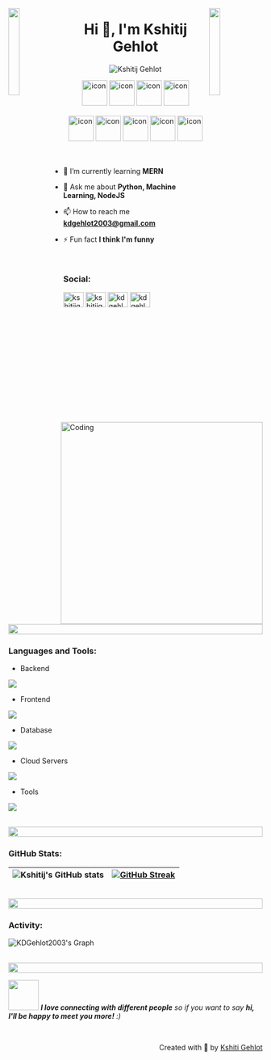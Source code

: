 <img align="left" src="https://user-images.githubusercontent.com/65187002/144930161-2f783401-8d27-4fdf-a2f7-cc0ba32f1f1f.gif" width="21%" style="display:inline;"><img align="right" src="https://user-images.githubusercontent.com/65187002/144930161-2f783401-8d27-4fdf-a2f7-cc0ba32f1f1f.gif" width="21%" style="display:inline;">

<h1 align="center">Hi 👋, I'm Kshitij Gehlot</h1>
<!-- <h3 align="center">A passionate Programmer from India</h3> -->
<!-- <p align="center">I am fascinated by how computer technology 🌐 has changed our lives in unexpected ways. Seeing the growth of computer science made me want to study software engineering from a young age, and my enthusiasm has only grown since then. And also I love exploring new tech stack 💻 and leveraging them to build cool stuffs 🛠️</p> -->

<p align="center"> 
 <img src="https://komarev.com/ghpvc/?username=KDGehlot2003&label=Profile%20views&color=0e75b6&style=flat" alt="Kshitij Gehlot" /> 
 <!-- <img src="https://img.shields.io/badge/Languages-Python | Java | PHP | Typescript | Node | React -green.svg" alt="Kshitij Gehlot's languages" /> -->
 <!-- <img alt="Profile followers" src="https://img.shields.io/github/followers/KDGehlot2003"> -->
</p>

<div align="center">
  <img src="https://techstack-generator.vercel.app/python-icon.svg" alt="icon" width="50" height="50" />
  <img src="https://techstack-generator.vercel.app/js-icon.svg" alt="icon"width="50" height="50" />
  <img src="https://techstack-generator.vercel.app/react-icon.svg" alt="icon" width="50" height="50" />
 <img src="https://techstack-generator.vercel.app/mysql-icon.svg" alt="icon" width="50" height="50" />
</div>

<br>

<div align="center">
  <img src="https://techstack-generator.vercel.app/docker-icon.svg" alt="icon" width="50" height="50" />
  <img src="https://techstack-generator.vercel.app/aws-icon.svg" alt="icon" width="50" height="50" />
  <img src="https://techstack-generator.vercel.app/github-icon.svg" alt="icon" width="50" height="50" />
  <img src="https://techstack-generator.vercel.app/restapi-icon.svg" alt="icon" width="50" height="50" />
  <img src="https://techstack-generator.vercel.app/nginx-icon.svg" alt="icon" width="50" height="50" />
</div>

<img align="right" alt="Coding" width="400" src="https://user-images.githubusercontent.com/74038190/229223263-cf2e4b07-2615-4f87-9c38-e37600f8381a.gif">
<br><br>

<!-- - 🔭 I’m currently working on **UA IT(JKH IT)** -->

- 🌱 I’m currently learning **MERN**

<!-- - 👨‍💻 All of my projects are available at [kdgehlot's workspace](http://) -->

- 💬 Ask me about **Python, Machine Learning, NodeJS**

- 📫 How to reach me **kdgehlot2003@gmail.com**

<!-- - 📄 Know about my experiences [my experiences](http://) -->

- ⚡ Fun fact **I think I'm funny**

<br>
<h3 align="left">Social:</h3>
<p align="left">
<a href="https://www.linkedin.com/in/kshitijgehlot/" target="blank"><img align="center" src="https://raw.githubusercontent.com/rahuldkjain/github-profile-readme-generator/master/src/images/icons/Social/linked-in-alt.svg" alt="kshitijgehlot" height="30" width="40" /></a>
<a href="https://www.instagram.com/kshitijgehlot10/" target="blank"><img align="center" src="https://raw.githubusercontent.com/rahuldkjain/github-profile-readme-generator/master/src/images/icons/Social/instagram.svg" alt="kshitijgehlot" height="30" width="40" /></a>
<a href="https://www.hackerrank.com/kdgehlot2003" target="blank"><img align="center" src="https://raw.githubusercontent.com/rahuldkjain/github-profile-readme-generator/master/src/images/icons/Social/hackerrank.svg" alt="kdgehlot2003" height="30" width="40" /></a>
<a href="https://www.leetcode.com/kdgehlot2003" target="blank"><img align="center" src="https://raw.githubusercontent.com/rahuldkjain/github-profile-readme-generator/master/src/images/icons/Social/leet-code.svg" alt="kdgehlot2003" height="30" width="40" /></a>
<!-- <a href="https://fb.com/" target="blank"><img align="center" src="https://raw.githubusercontent.com/rahuldkjain/github-profile-readme-generator/master/src/images/icons/Social/facebook.svg" alt="kshitij.gehlot" height="30" width="40" /></a> -->
<!-- <a href="https://www.youtube.com/" target="blank"><img align="center" src="https://raw.githubusercontent.com/rahuldkjain/github-profile-readme-generator/master/src/images/icons/Social/youtube.svg" alt="kshitij gehlot" height="30" width="40" /></a> -->
</p>
<br>

<img src="https://i.imgur.com/dBaSKWF.gif" height="20" width="100%">

<h3 align="left">Languages and Tools:</h3>

- Backend
<p align="left">
  <a href="https://skillicons.dev">
  <img src="https://skillicons.dev/icons?i=py,nodejs,express,flask,fastapi,bash" />
  </a>
</p>

- Frontend
<p align="left">
  <a href="https://skillicons.dev">
    <img src="https://skillicons.dev/icons?i=html,css,js,react,tailwind,md" />
  </a>
</p>

- Database
<p align="left">
  <a href="https://skillicons.dev">
    <img src="https://skillicons.dev/icons?i=mongodb,mysql,postgresql" />
  </a>
</p>

- Cloud Servers
<p align="left">
  <a href="https://skillicons.dev">
    <img src="https://skillicons.dev/icons?i=azure,aws" />
  </a>
</p>

- Tools
<p align="left">
  <a href="https://skillicons.dev">
    <img src="https://skillicons.dev/icons?i=git,github,docker,figma,notion,vscode,postman,linux" />
  </a>
</p>

<br/>

<img src="https://i.imgur.com/dBaSKWF.gif" height="20" width="100%">

<h3 align="left">GitHub Stats:</h3>
<div align="center">
 
|![Kshitij's GitHub stats](https://github-readme-stats.vercel.app/api?username=KDGehlot2003\&theme=midnight-purple\&show_icons=true\&show=reviews,prs_merged,prs_merged_percentage\&hide=contribs,issues)|[![GitHub Streak](https://streak-stats.demolab.com/?user=KDGehlot2003&theme=midnight-purple)](https://git.io/streak-stats)|
|--|--|

</div>

<br>

<!-- <img src="https://i.imgur.com/dBaSKWF.gif" height="20" width="100%">

<h3 align="left">Trophy:</h3>

<p align="center">
<img src="https://media.tenor.com/0ENB5HuTH0gAAAAi/trophy-beker.gif"  width="100px" height="100px"></p>
  
<div align="center">
<img src="https://github-profile-trophy.vercel.app/?username=KDGehlot2003&theme=matrix&no-bg=true&no-frame=true&row=1&column=4&title=MultiLanguage,Commits,PullRequest,Reviews">
 </div>

<div align="center" >
<img src="https://github-profile-trophy.vercel.app/?username=KDGehlot2003&theme=matrix&no-bg=true&no-frame=true&row=1&column=4&title=Repositories,Organizations,Stars,Followers">
 </div>
 <br><br> -->


<img src="https://i.imgur.com/dBaSKWF.gif" height="20" width="100%">

<h3 align="left">Activity:</h3>

![KDGehlot2003's Graph](https://github-readme-activity-graph.vercel.app/graph?username=KDGehlot2003&custom_title=Kshitij's%20GitHub%20Activity%20Graph&bg_color=0D1117&color=7F3FBF&line=7F3FBF&point=7F3FBF&area_color=FFFFFF&title_color=FFFFFF&area=true)
<br><br>

<img src="https://i.imgur.com/dBaSKWF.gif" height="20" width="100%">

<img src="https://media.giphy.com/media/LnQjpWaON8nhr21vNW/giphy.gif" width="60"> <em><b>I love connecting with different people</b> so if you want to say <b>hi, I'll be happy to meet you more!</b> :)</em>

<br>
<p align="right" > Created with 🧡 by <a href="">Kshiti Gehlot</a></p>
